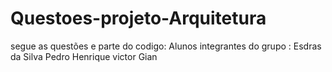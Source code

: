 # Questoes-projeto-Arquitetura
segue as questões e parte do codigo:
Alunos integrantes do grupo : 
Esdras da Silva
Pedro Henrique
victor 
Gian
